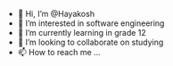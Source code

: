- 👋 Hi, I’m @Hayakosh
- 👀 I’m interested in software engineering 
- 🌱 I’m currently learning in grade 12
- 💞️ I’m looking to collaborate on studying 
- 📫 How to reach me ...

<!---
Hayakosh/Hayakosh is a ✨ special ✨ repository because its `README.md` (this file) appears on your GitHub profile.
You can click the Preview link to take a look at your changes.
--->

